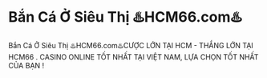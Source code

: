 # Bắn Cá Ở Siêu Thị ♨️HCM66.com♨️

Bắn Cá Ở Siêu Thị ♨️HCM66.com♨️CƯỢC LỚN TẠI HCM - THẮNG LỚN TẠI HCM66 . CASINO ONLINE TỐT NHẤT TẠI VIỆT NAM, LỰA CHỌN TỐT NHẤT CỦA BẠN !